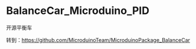 # BalanceCar_Microduino_PID

开源平衡车

转到：https://github.com/MicroduinoTeam/MicroduinoPackage_BalanceCar


